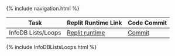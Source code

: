 {% include navigation.html %}


| Task | Replit Runtime Link | Code Commit | 
| --- | --- | --- |
| InfoDB Lists/Loops | [Replit runtime](https://replit.com/@shrutiapcsp/ListsLoops#main.py) | [Commit]() |

{% include InfoDBListsLoops.html %}




